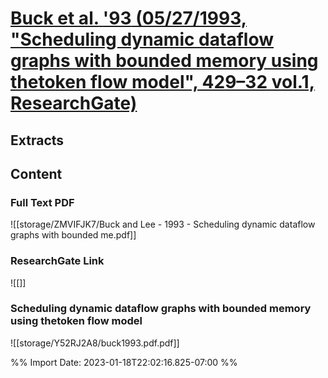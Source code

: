 # [**Buck et al.** **'93** (05/27/1993, "Scheduling dynamic dataflow graphs with bounded memory using thetoken flow model", 429–32 vol.1, ResearchGate)](zotero://select/library/items/E9VNDK8K)
## Extracts
## Content

### Full Text PDF
![[storage/ZMVIFJK7/Buck and Lee - 1993 - Scheduling dynamic dataflow graphs with bounded me.pdf]]

### ResearchGate Link
![[]]

### Scheduling dynamic dataflow graphs with bounded memory using thetoken flow model
![[storage/Y52RJ2A8/buck1993.pdf.pdf]]


%% Import Date: 2023-01-18T22:02:16.825-07:00 %%
